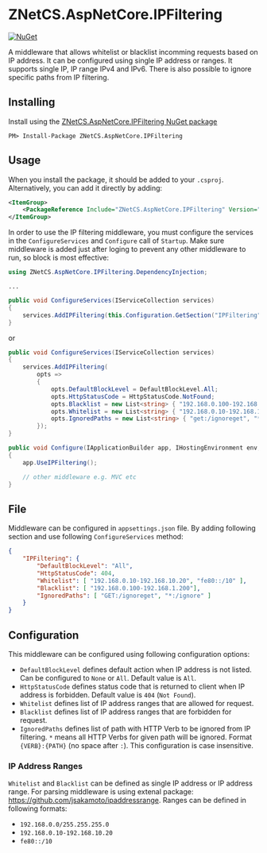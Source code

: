 # ZNetCS.AspNetCore.IPFiltering

[![NuGet](https://img.shields.io/nuget/v/ZNetCS.AspNetCore.IPFiltering.svg)](https://www.nuget.org/packages/ZNetCS.AspNetCore.IPFiltering)

A middleware that allows whitelist or blacklist incomming requests based on IP address. It can be configured using single IP address or ranges.
It supports single IP, IP range IPv4 and IPv6. There is also possible to ignore specific paths from IP filtering.

## Installing 

Install using the [ZNetCS.AspNetCore.IPFiltering NuGet package](https://www.nuget.org/packages/ZNetCS.AspNetCore.IPFiltering)

```
PM> Install-Package ZNetCS.AspNetCore.IPFiltering
```

## Usage 

When you install the package, it should be added to your `.csproj`. Alternatively, you can add it directly by adding:


```xml
<ItemGroup>
    <PackageReference Include="ZNetCS.AspNetCore.IPFiltering" Version="2.2.0" />
</ItemGroup>
```

In order to use the IP filtering middleware, you must configure the services in the `ConfigureServices` and `Configure` call of `Startup`. Make
sure middleware is added just after loging to prevent any other middleware to run, so block is most effective: 

```csharp
using ZNetCS.AspNetCore.IPFiltering.DependencyInjection;
```

```
...
```

```csharp
public void ConfigureServices(IServiceCollection services)
{
    services.AddIPFiltering(this.Configuration.GetSection("IPFiltering"));
}
```
or

```csharp
public void ConfigureServices(IServiceCollection services)
{
    services.AddIPFiltering(
        opts =>
        {
            opts.DefaultBlockLevel = DefaultBlockLevel.All;
            opts.HttpStatusCode = HttpStatusCode.NotFound;
            opts.Blacklist = new List<string> { "192.168.0.100-192.168.1.200" };
            opts.Whitelist = new List<string> { "192.168.0.10-192.168.10.20", "fe80::/10" };
            opts.IgnoredPaths = new List<string> { "get:/ignoreget", "*:/ignore" };
        });
}
```
```csharp
public void Configure(IApplicationBuilder app, IHostingEnvironment env, ILoggerFactory loggerFactory)
{   
    app.UseIPFiltering();

    // other middleware e.g. MVC etc
}
```

## File
Middleware can be configured in `appsettings.json` file. By adding following section and use following `ConfigureServices` method:

```json
{
    "IPFiltering": {
        "DefaultBlockLevel": "All",
        "HttpStatusCode": 404,
        "Whitelist": [ "192.168.0.10-192.168.10.20", "fe80::/10" ],
        "Blacklist": [ "192.168.0.100-192.168.1.200"],
        "IgnoredPaths": [ "GET:/ignoreget", "*:/ignore" ]
    }
}
```

## Configuration
This middleware can be configured using following configuration options:

 * `DefaultBlockLevel` defines default action when IP address is not listed. Can be configured to `None` or `All`. Default value is `All`.
 * `HttpStatusCode` defines status code that is returned to client when IP address is forbidden. Default value is `404` (`Not Found`).
 * `Whitelist` defines list of IP address ranges that are allowed for request.
 * `Blacklist` defines list of IP address ranges that are forbidden for request.
 * `IgnoredPaths` defines list of path with HTTP Verb to be ignored from IP filtering. `*` means all HTTP Verbs for given path will be ignored. Format `{VERB}:{PATH}` (no space after `:`). This configuration is case insensitive.

### IP Address Ranges
`Whitelist` and `Blacklist` can be defined as single IP address or IP address range. For parsing middleware is using extenal 
package: https://github.com/jsakamoto/ipaddressrange. Ranges can be defined in following formats:

 * `192.168.0.0/255.255.255.0`
 * `192.168.0.10-192.168.10.20`
 * `fe80::/10`

